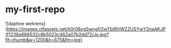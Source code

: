 # my-first-repo
![daphne wehrens](https://images.ctfassets.net/h0r08og5wngf/2wTbtRVWZZUSYwY2naAKJP/f1238a666532c8b5023c462a07b2dd72/Jo.jpg?fit=thumb&w=1200&h=675&fm=jpg}
